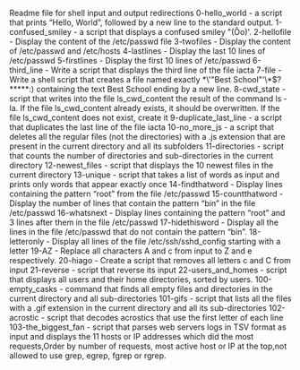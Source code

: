 Readme file for shell input and output redirections
0-hello_world - a script that prints “Hello, World”, followed by a new line to the standard output. 
1-confused_smiley - a script that displays a confused smiley "(Ôo)'.
2-hellofile - Display the content of the /etc/passwd file
3-twofiles - Display the content of /etc/passwd and /etc/hosts
4-lastlines - Display the last 10 lines of /etc/passwd
5-firstlines - Display the first 10 lines of /etc/passwd
6-third_line - Write a script that displays the third line of the file iacta
7-file - Write a shell script that creates a file named exactly \*\\'"Best School"\'\\*$\?\*\*\*\*\*:) containing the text Best School ending by a new line.
8-cwd_state - script that writes into the file ls_cwd_content the result of the command ls -la. If the file ls_cwd_content already exists, it should be overwritten. If the file ls_cwd_content does not exist, create it
9-duplicate_last_line - a script that duplicates the last line of the file iacta
10-no_more_js - a script that deletes all the regular files (not the directories) with a .js extension that are present in the current directory and all its subfolders
11-directories - script that counts the number of directories and sub-directories in the current directory
12-newest_files - script that displays the 10 newest files in the current directory
13-unique - script that takes a list of words as input and prints only words that appear exactly once
14-findthatword - Display lines containing the pattern “root” from the file /etc/passwd
15-countthatword - Display the number of lines that contain the pattern “bin” in the file /etc/passwd
16-whatsnext - Display lines containing the pattern “root” and 3 lines after them in the file /etc/passwd
17-hidethisword - Display all the lines in the file /etc/passwd that do not contain the pattern “bin”.
18-letteronly - Display all lines of the file /etc/ssh/sshd_config starting with a letter
19-AZ - Replace all characters A and c from input to Z and e respectively.
20-hiago - Create a script that removes all letters c and C from input
21-reverse -  script that reverse its input
22-users_and_homes - script that displays all users and their home directories, sorted by users.
100-empty_casks - command that finds all empty files and directories in the current directory and all sub-directories
101-gifs - script that lists all the files with a .gif extension in the current directory and all its sub-directories
102-acrostic - script that decodes acrostics that use the first letter of each line
103-the_biggest_fan - script that parses web servers logs in TSV format as input and displays the 11 hosts or IP addresses which did the most requests,Order by number of requests, most active host or IP at the top,not allowed to use grep, egrep, fgrep or rgrep.
